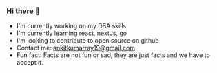 ### Hi there 👋

- I'm currently working on my DSA skills
- I'm currently learning react, nextJs, go
- I'm looking to contribute to open source on github
- Contact me: ankitkumarray19@gmail.com
- Fun fact: Facts are not fun or sad, they are just facts and we have to accept it. 


